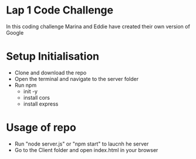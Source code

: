 # Lap 1 Code Challenge
In this coding challenge Marina and Eddie have created their own version of Google
# Setup Initialisation
- Clone and download the repo
- Open the terminal and navigate to the server folder
- Run npm
    - init -y
    - install cors
    - install express

# Usage of repo
- Run "node server.js" or "npm start" to laucnh he server
- Go to the Client folder and open index.html in your browser
